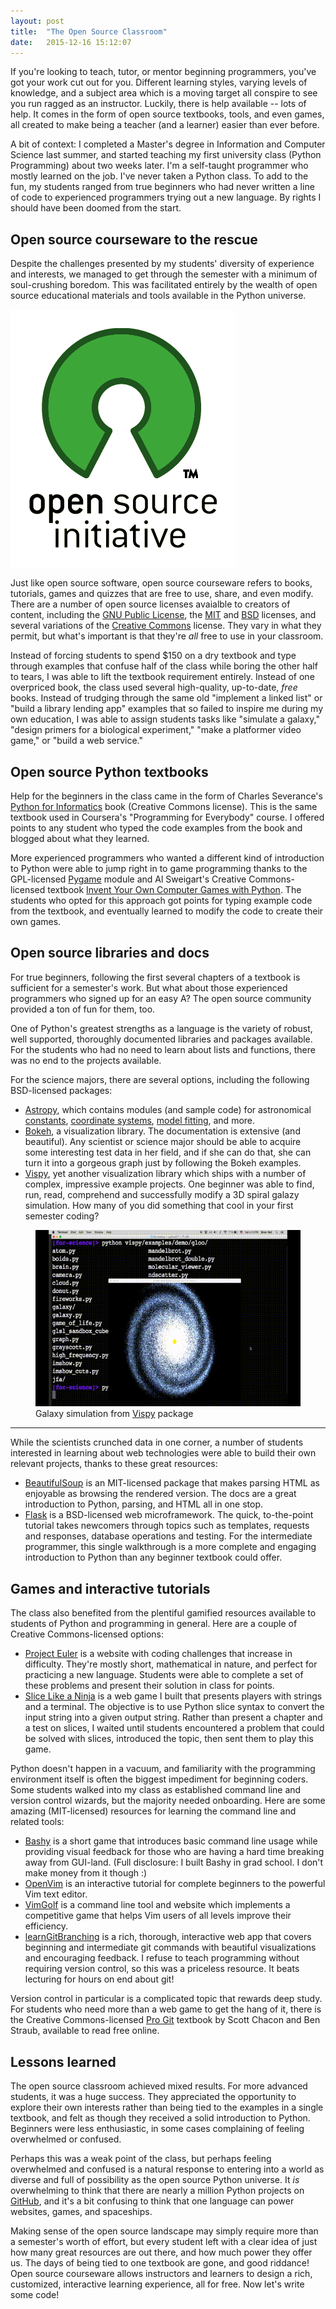 ```yaml
---
layout: post
title:  "The Open Source Classroom"
date:   2015-12-16 15:12:07
---
```


If you're looking to teach, tutor, or mentor beginning programmers, you've got your work cut out for you. Different learning styles, varying levels of knowledge, and a subject area which is a moving target all conspire to see you run ragged as an instructor. Luckily, there is help available -- lots of help. It comes in the form of open source textbooks, tools, and even games, all created to make being a teacher (and a learner) easier than ever before.

A bit of context: I completed a Master's degree in Information and Computer Science last summer, and started teaching my first university class (Python Programming) about two weeks later. I'm a self-taught programmer who mostly learned on the job. I've never taken a Python class. To add to the fun, my students ranged from true beginners who had never written a line of code to experienced programmers trying out a new language. By rights I should have been doomed from the start.

## Open source courseware to the rescue

Despite the challenges presented by my students' diversity of experience and interests, we managed to get through the semester with a minimum of soul-crushing boredom. This was facilitated entirely by the wealth of open source educational materials and tools available in the Python universe. 

<div class="text-center"><img src="/assets/open_source_initiative_logo.png" alt="Open Source Initiative logo"></div>

Just like open source software, open source courseware refers to books, tutorials, games and quizzes that are free to use, share, and even modify. There are a number of open source licenses avaialble to creators of content, including  the [GNU Public License](http://opensource.org/licenses/gpl-license), the [MIT](http://opensource.org/licenses/MIT) and [BSD](http://opensource.org/licenses/BSD-2-Clause) licenses, and several variations of the [Creative Commons](https://creativecommons.org/licenses/) license. They vary in what they permit, but what's important is that they're _all_ free to use in your classroom.

Instead of forcing students to spend $150 on a dry textbook and type through examples that confuse half of the class while boring the other half to tears, I was able to lift the textbook requirement entirely. Instead of one overpriced book, the class used several high-quality, up-to-date, _free_ books. Instead of trudging through the same old "implement a linked list" or "build a library lending app" examples that so failed to inspire me during my own education, I was able to assign students tasks like "simulate a galaxy," "design primers for a biological experiment," "make a platformer video game," or "build a web service."

## Open source Python textbooks

Help for the beginners in the class came in the form of Charles Severance's [Python for Informatics](http://www.pythonlearn.com/html-270/) book (Creative Commons license). This is the same textbook used in Coursera's "Programming for Everybody" course.  I offered points to any student who typed the code examples from the book and blogged about what they learned.

More experienced programmers who wanted a different kind of introduction to Python were able to jump right in to game programming thanks to the GPL-licensed [Pygame](http://www.pygame.org) module and Al Sweigart's Creative Commons-licensed textbook [Invent Your Own Computer Games with Python](http://inventwithpython.com/chapters/). The students who opted for this approach got points for typing example code from the textbook, and eventually learned to modify the code to create their own games.

## Open source libraries and docs

For true beginners, following the first several chapters of a textbook is sufficient for a semester's work. But what about those experienced programmers who signed up for an easy A? The open source community provided a ton of fun for them, too.

One of Python's greatest strengths as a language is the variety of robust, well supported, thoroughly documented libraries and packages available. For the students who had no need to learn about lists and functions, there was no end to the projects available.

For the science majors, there are several options, including the following BSD-licensed packages:

- [Astropy](http://www.astropy.org/), which contains modules (and sample code) for astronomical [constants](http://docs.astropy.org/en/stable/constants/index.html), [coordinate systems](http://docs.astropy.org/en/stable/coordinates/index.html), [model fitting](http://docs.astropy.org/en/stable/modeling/index.html), and more. 
- [Bokeh](http://bokeh.pydata.org/en/latest/), a visualization library. The documentation is extensive (and beautiful). Any scientist or science major should be able to acquire some interesting test data in her field, and if she can do that, she can turn it into a gorgeous graph just by following the Bokeh examples.
- [Vispy](http://vispy.org/), yet another visualization library which ships with a number of complex, impressive example projects. One beginner was able to find, run, read, comprehend and successfully modify a 3D spiral galazy simulation. How many of you did something that cool in your first semester coding?

<figure>
<div class="text-center">
<img src="/assets/command_line_galaxy.gif" alt="Galaxy simulation from Vispy package">
<figcaption>Galaxy simulation from <a href="http://vispy.org/">Vispy</a> package</figcaption>
</div>
</figure>

<hr />

While the scientists crunched data in one corner, a number of students interested in learning about web technologies were able to build their own relevant projects, thanks to these great resources:

- [BeautifulSoup](http://www.crummy.com/software/BeautifulSoup/bs4/doc/) is an MIT-licensed package that makes parsing HTML as enjoyable as browsing the rendered version. The docs are a great introduction to Python, parsing, and HTML all in one stop.
- [Flask](http://flask.pocoo.org/docs/0.10/tutorial/) is a BSD-licensed web microframework. The quick, to-the-point tutorial takes newcomers through topics such as templates, requests and responses, database operations and testing. For the intermediate programmer, this single walkthrough is a more complete and engaging introduction to Python than any beginner textbook could offer.

## Games and interactive tutorials

The class also benefited from the plentiful gamified resources available to students of Python and programming in general. Here are a couple of Creative Commons-licensed options:

- [Project Euler](https://projecteuler.net/) is a website with coding challenges that increase in difficulty. They're mostly short, mathematical in nature, and perfect for practicing a new language. Students were able to complete a set of these problems and present their solution in class for points.
- [Slice Like a Ninja](http://bruab.github.io/slice_like_a_ninja/) is a web game I built that presents players with strings and a terminal. The objective is to use Python slice syntax to convert the input string into a given output string. Rather than present a chapter and a test on slices, I waited until students encountered a problem that could be solved with slices, introduced the topic, then sent them to play this game.

Python doesn't happen in a vacuum, and familiarity with the programming environment itself is often the biggest impediment for beginning coders. Some students walked into my class as established command line and version control wizards, but the majority needed onboarding. Here are some amazing (MIT-licensed) resources for learning the command line and related tools:

- [Bashy](http://playbashy.com/) is a short game that introduces basic command line usage while providing visual feedback for those who are having a hard time breaking away from GUI-land. (Full disclosure: I built Bashy in grad school. I don't make money from it though :)
- [OpenVim](http://www.openvim.com/tutorial.html) is an interactive tutorial for complete beginners to the powerful Vim text editor.
- [VimGolf](http://vimgolf.com/) is a command line tool and website which implements a competitive game that helps Vim users of all levels improve their efficiency.
- [learnGitBranching](http://pcottle.github.io/learnGitBranching/) is a rich, thorough, interactive web app that covers beginning and intermediate git commands with beautiful visualizations and encouraging feedback. I refuse to teach programming without requiring version control, so this was a priceless resource. It beats lecturing for hours on end about git!

Version control in particular is a complicated topic that rewards deep study. For students who need more than a web game to get the hang of it, there is the Creative Commons-licensed [Pro Git](https://git-scm.com/book/en/v2) textbook by Scott Chacon and Ben Straub, available to read free online.

## Lessons learned

The open source classroom achieved mixed results. For more advanced students, it was a huge success. They appreciated the opportunity to explore their own interests rather than being tied to the examples in a single textbook, and felt as though they received a solid introduction to Python. Beginners were less enthusiastic, in some cases complaining of feeling overwhelmed or confused. 

Perhaps this was a weak point of the class, but perhaps feeling overwhelmed and confused is a natural response to entering into a world as diverse and full of possibility as the open source Python universe. It _is_ overwhelming to think that there are nearly a million Python projects on [GitHub](https://github.com/search?utf8=%E2%9C%93&q=language%3APython&type=Repositories&ref=advsearch&l=Python&l=), and it's a bit confusing to think that one language can power websites, games, and spaceships. 

Making sense of the open source landscape may simply require more than a semester's worth of effort, but every student left with a clear idea of just how many great resources are out there, and how much power they offer us. The days of being tied to one textbook are gone, and good riddance! Open source courseware allows instructors and learners to design a rich, customized, interactive learning experience, all for free. Now let's write some code!
